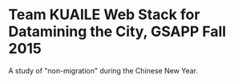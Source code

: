 # Team KUAILE Web Stack for Datamining the City, GSAPP Fall 2015

A study of "non-migration" during the Chinese New Year.
